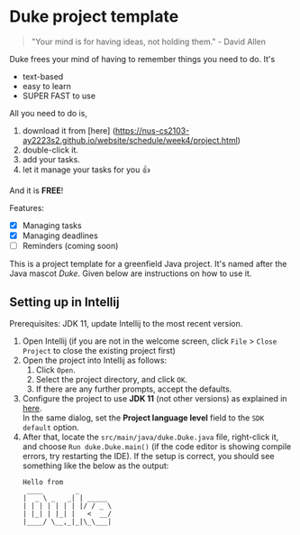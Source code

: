 # Duke project template

> "Your mind is for having ideas, not holding them." - David Allen

Duke frees your mind of having to remember things you need to do. It's 

- text-based
- easy to learn
- SUPER FAST to use

All you need to do is, 

1. download it from [here] (https://nus-cs2103-ay2223s2.github.io/website/schedule/week4/project.html)
2. double-click it.
3. add your tasks.
4. let it manage your tasks for you 👍

And it is **FREE**!

Features:
- [x] Managing tasks
- [X] Managing deadlines
- [ ] Reminders (coming soon)

This is a project template for a greenfield Java project. It's named after the Java mascot _Duke_. Given below are instructions on how to use it.

## Setting up in Intellij

Prerequisites: JDK 11, update Intellij to the most recent version.

1. Open Intellij (if you are not in the welcome screen, click `File` > `Close Project` to close the existing project first)
1. Open the project into Intellij as follows:
   1. Click `Open`.
   1. Select the project directory, and click `OK`.
   1. If there are any further prompts, accept the defaults.
1. Configure the project to use **JDK 11** (not other versions) as explained in [here](https://www.jetbrains.com/help/idea/sdk.html#set-up-jdk).<br>
   In the same dialog, set the **Project language level** field to the `SDK default` option.
3. After that, locate the `src/main/java/duke.Duke.java` file, right-click it, and choose `Run duke.Duke.main()` (if the code editor is showing compile errors, try restarting the IDE). If the setup is correct, you should see something like the below as the output:
   ```
   Hello from
    ____        _        
   |  _ \ _   _| | _____ 
   | | | | | | | |/ / _ \
   | |_| | |_| |   <  __/
   |____/ \__,_|_|\_\___|
   ```
